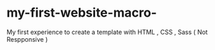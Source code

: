 # my-first-website-macro-
My first experience to create a template with HTML , CSS , Sass ( Not Respponsive )
